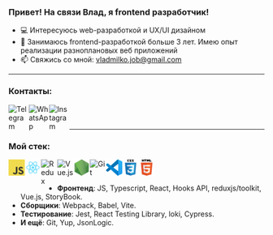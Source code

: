 ### Привет! На связи Влад, я frontend разработчик!

- 💻 Интересуюсь web-разработкой и UX/UI дизайном
- 🦾 Занимаюсь frontend-разработкой больше 3 лет. Имею опыт реализации разноплановых веб приложений
- 📫 Свяжись со мной: vladmilko.job@gmail.com

---
### Контакты:
[<img align="left" alt="Telegram" width="40px" src="https://img.icons8.com/fluency/48/000000/telegram-app.png" />][telegram]
[<img align="left" alt="WhatsApp" width="40px" src="https://img.icons8.com/color/48/000000/whatsapp.png" />][whatsapp]
[<img align="left" alt="Instagram" width="40px" src="https://img.icons8.com/fluency/48/000000/instagram-new.png" />][instagram]

<br/>
<br/>

---
### Мой стек:
[<img align="left" alt="JavaScript" width="32px" src="https://raw.githubusercontent.com/github/explore/80688e429a7d4ef2fca1e82350fe8e3517d3494d/topics/javascript/javascript.png" />][git]
[<img align="left" alt="React" width="32px" src="https://raw.githubusercontent.com/github/explore/80688e429a7d4ef2fca1e82350fe8e3517d3494d/topics/react/react.png" />][git]
[<img align="left" alt="Redux"  width="32px" src="https://img.icons8.com/color/48/000000/redux.png"/>][git]
[<img align="left" alt="Vue.js" width="32px" src="https://img.icons8.com/color/48/000000/vue-js.png" />][git]
[<img align="left" alt="Node.js" width="32px" src="https://raw.githubusercontent.com/github/explore/80688e429a7d4ef2fca1e82350fe8e3517d3494d/topics/nodejs/nodejs.png" />][git]
[<img align="left" alt="Git" width="32px" src="https://img.icons8.com/color/48/000000/git.png"/>][git]
[<img align="left" alt="Visual Studio Code" width="32px" src="https://raw.githubusercontent.com/github/explore/80688e429a7d4ef2fca1e82350fe8e3517d3494d/topics/visual-studio-code/visual-studio-code.png" />][git]
[<img align="left" alt="CSS3" width="32px" src="https://raw.githubusercontent.com/github/explore/80688e429a7d4ef2fca1e82350fe8e3517d3494d/topics/css/css.png" />][git]
[<img align="left" alt="HTML5" width="32px" src="https://raw.githubusercontent.com/github/explore/80688e429a7d4ef2fca1e82350fe8e3517d3494d/topics/html/html.png" />][git]

<br/>
<br/>

- **Фронтенд**: JS, Typescript, React, Hooks API, reduxjs/toolkit, Vue.js, StoryBook.
- **Сборщики**: Webpack, Babel, Vite.
- **Тестирование**: Jest, React Testing Library, loki, Cypress.
- **И ещё**: Git, Yup, JsonLogic.

[whatsapp]: https://wa.me/79217700688
[telegram]: https://t.me/vladmilko
[instagram]: https://www.instagram.com/vlad_milko
[git]: https://github.com/vladmilko

